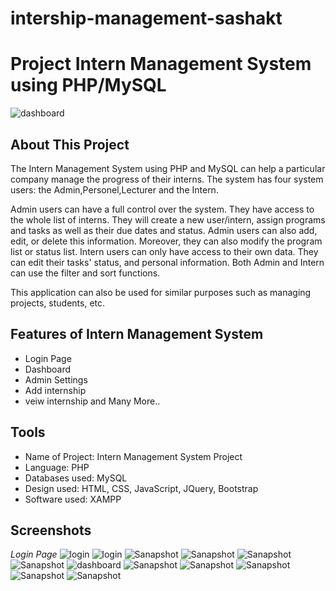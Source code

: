 # intership-management-sashakt
# Project Intern Management System using PHP/MySQL

![dashboard](screenshots/dashboard.png)

## About This Project

The Intern Management System using PHP and MySQL can help a particular company manage the progress of their interns. The system has four system users: the Admin,Personel,Lecturer and the Intern.

Admin users can have a full control over the system. They have access to the whole list of interns. They will create a new user/intern, assign programs and tasks as well as their due dates and status. Admin users can also add, edit, or delete this information. Moreover, they can also modify the program list or status list. Intern users can only have access to their own data. They can edit their tasks' status, and personal information. Both Admin and Intern can use the filter and sort functions.

This application can also be used for similar purposes such as managing projects, students, etc.

## Features of Intern Management System

- Login Page
- Dashboard
- Admin Settings
- Add internship
- veiw internship
  and Many More..

## Tools

- Name of Project: Intern Management System Project
- Language: PHP
- Databases used: MySQL
- Design used: HTML, CSS, JavaScript, JQuery, Bootstrap
- Software used: XAMPP

## Screenshots

_Login Page_
![login](screenshots/signin.png)
![login](screenshots/signup.png)
![Sanapshot](screenshots/landing.png)
![Sanapshot](screenshots/Features.png)
![Sanapshot](screenshots/testimonials.png)
![Sanapshot](screenshots/footer.png)
![dashboard](screenshots/dashboard.png)
![Sanapshot](screenshots/menu.png)
![Sanapshot](screenshots/add1.png)
![Sanapshot](screenshots/add2.png)
![Sanapshot](screenshots/add3.png)
![Sanapshot](screenshots/completedinternship.png)










